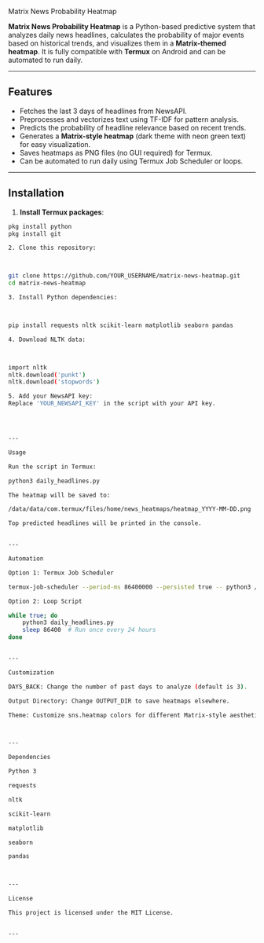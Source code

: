 Matrix News Probability Heatmap

**Matrix News Probability Heatmap** is a Python-based predictive system that analyzes daily news headlines, calculates the probability of major events based on historical trends, and visualizes them in a **Matrix-themed heatmap**. It is fully compatible with **Termux** on Android and can be automated to run daily.

---

## Features

- Fetches the last 3 days of headlines from NewsAPI.
- Preprocesses and vectorizes text using TF-IDF for pattern analysis.
- Predicts the probability of headline relevance based on recent trends.
- Generates a **Matrix-style heatmap** (dark theme with neon green text) for easy visualization.
- Saves heatmaps as PNG files (no GUI required) for Termux.
- Can be automated to run daily using Termux Job Scheduler or loops.

---

## Installation

1. **Install Termux packages**:
```bash
pkg install python
pkg install git

2. Clone this repository:



git clone https://github.com/YOUR_USERNAME/matrix-news-heatmap.git
cd matrix-news-heatmap

3. Install Python dependencies:



pip install requests nltk scikit-learn matplotlib seaborn pandas

4. Download NLTK data:



import nltk
nltk.download('punkt')
nltk.download('stopwords')

5. Add your NewsAPI key:
Replace 'YOUR_NEWSAPI_KEY' in the script with your API key.




---

Usage

Run the script in Termux:

python3 daily_headlines.py

The heatmap will be saved to:

/data/data/com.termux/files/home/news_heatmaps/heatmap_YYYY-MM-DD.png

Top predicted headlines will be printed in the console.


---

Automation

Option 1: Termux Job Scheduler

termux-job-scheduler --period-ms 86400000 --persisted true -- python3 /data/data/com.termux/files/home/daily_headlines.py

Option 2: Loop Script

while true; do
    python3 daily_headlines.py
    sleep 86400  # Run once every 24 hours
done


---

Customization

DAYS_BACK: Change the number of past days to analyze (default is 3).

Output Directory: Change OUTPUT_DIR to save heatmaps elsewhere.

Theme: Customize sns.heatmap colors for different Matrix-style aesthetics.



---

Dependencies

Python 3

requests

nltk

scikit-learn

matplotlib

seaborn

pandas



---

License

This project is licensed under the MIT License.


---
